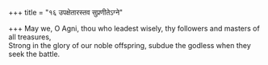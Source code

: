 +++
title = "१६ उपक्षेतारस्तव सुप्रणीतेऽग्ने"

+++
May we, O Agni, thou who leadest wisely, thy followers and masters of all treasures,  
     Strong in the glory of our noble offspring, subdue the godless when they seek the battle.